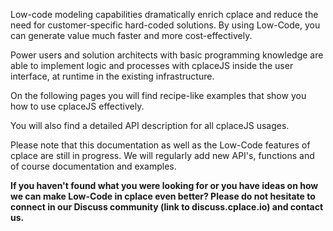 Low-code modeling capabilities dramatically enrich cplace and reduce the need for customer-specific hard-coded solutions. By using Low-Code, you can generate value much faster and more cost-effectively.

Power users and solution architects with basic programming knowledge are able to implement logic and processes with cplaceJS inside the user interface, at runtime in the existing infrastructure.

On the following pages you will find recipe-like examples that show you how to use cplaceJS effectively.

You will also find a detailed API description for all cplaceJS usages.

Please note that this documentation as well as the Low-Code features of cplace are still in progress. We will regularly add new API's, functions and of course documentation and examples.

**If you haven't found what you were looking for or you have ideas on how we can make Low-Code in cplace even better? Please do not hesitate to connect in our Discuss community (link to discuss.cplace.io) and contact us.** 